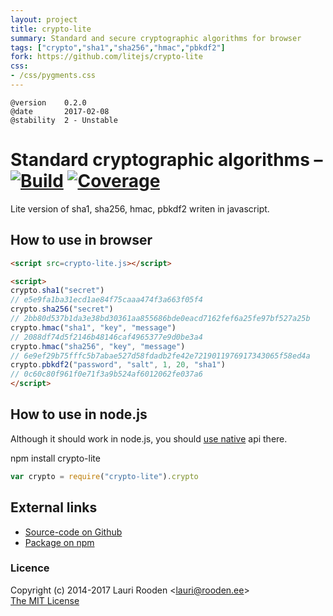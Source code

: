 ```yaml
---
layout: project
title: crypto-lite
summary: Standard and secure cryptographic algorithms for browser
tags: ["crypto","sha1","sha256","hmac","pbkdf2"]
fork: https://github.com/litejs/crypto-lite
css:
- /css/pygments.css
---
```


[Build]:    http://img.shields.io/travis/litejs/crypto-lite.png
[Coverage]: http://img.shields.io/coveralls/litejs/crypto-lite.png
[1]: https://travis-ci.org/litejs/crypto-lite
[2]: https://coveralls.io/r/litejs/crypto-lite
[4]: http://nodejs.org/api/crypto.html


    @version    0.2.0
    @date       2017-02-08
    @stability  2 - Unstable


Standard cryptographic algorithms &ndash; [![Build][]][1] [![Coverage][]][2]
=================================

Lite version of sha1, sha256, hmac, pbkdf2 writen in javascript.


## How to use in browser

```html
<script src=crypto-lite.js></script>

<script>
crypto.sha1("secret")
// e5e9fa1ba31ecd1ae84f75caaa474f3a663f05f4
crypto.sha256("secret")
// 2bb80d537b1da3e38bd30361aa855686bde0eacd7162fef6a25fe97bf527a25b
crypto.hmac("sha1", "key", "message")
// 2088df74d5f2146b48146caf4965377e9d0be3a4
crypto.hmac("sha256", "key", "message")
// 6e9ef29b75fffc5b7abae527d58fdadb2fe42e7219011976917343065f58ed4a
crypto.pbkdf2("password", "salt", 1, 20, "sha1")
// 0c60c80f961f0e71f3a9b524af6012062fe037a6
</script>
```


## How to use in node.js

Although it should work in node.js, you should [use native][4] api there.

npm install crypto-lite

```javascript
var crypto = require("crypto-lite").crypto

```


External links
--------------

-   [Source-code on Github](https://github.com/litejs/crypto-lite)
-   [Package on npm](https://npmjs.org/package/crypto-lite)


### Licence

Copyright (c) 2014-2017 Lauri Rooden &lt;lauri@rooden.ee&gt;  
[The MIT License](http://lauri.rooden.ee/mit-license.txt)


